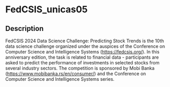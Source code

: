 # FedCSIS_unicas05

## Description
FedCSIS 2024 Data Science Challenge: Predicting Stock Trends is the 10th data science challenge organized under the auspices of the Conference on Computer Science and Intelligence Systems (https://fedcsis.org/). In this anniversary edition, the task is related to financial data - participants are asked to predict the performance of investments in selected stocks from several industry sectors. The competition is sponsored by Mobi Banka (https://www.mobibanka.rs/en/consumer/) and the Conference on Computer Science and Intelligence Systems series.